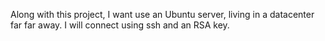 Along with this project, I want use an Ubuntu server, 
living in a datacenter far far away.
 I will connect using ssh and  an RSA key. 
